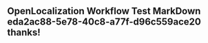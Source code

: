 <properties
ms.topic="hero-topic1"
ms.test1="hero-topic"
ms.test2="test"/>

## OpenLocalization Workflow Test MarkDown eda2ac88-5e78-40c8-a77f-d96c559ace20 thanks!
